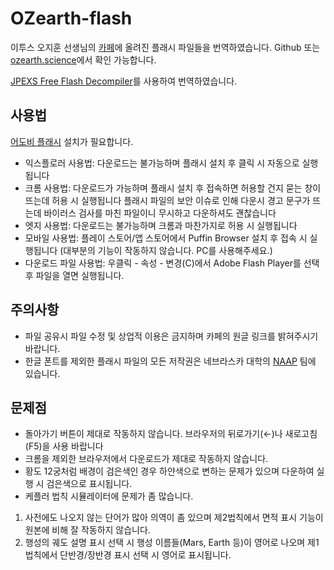 # OZearth-flash
이투스 오지훈 선생님의 [카페](https://cafe.naver.com/ozearth "카페")에 올려진 플래시 파일들을 번역하였습니다.
Github 또는 [ozearth.science](ozearth.science "ozearth.science")에서 확인 가능합니다.

[JPEXS Free Flash Decompiler](https://www.free-decompiler.com/flash/ "JPEXS Free Flash Decompiler")를 사용하여 번역하였습니다.

## 사용법
[어도비 플래시](https://get.adobe.com/kr/flashplayer "어도비 플래시") 설치가 필요합니다.
- 익스플로러 사용법: 다운로드는 불가능하며 플래시 설치 후 클릭 시 자동으로 실행됩니다
- 크롬 사용법: 다운로드가 가능하며 플래시 설치 후 접속하면 허용할 건지 묻는 창이 뜨는데 허용 시 실행됩니다
플래시 파일의 보안 이슈로 인해 다운시 경고 문구가 뜨는데 바이러스 검사를 마친 파일이니 무시하고 다운하셔도 괜찮습니다
- 엣지 사용법: 다운로드는 불가능하며 크롬과 마찬가지로 허용 시 실행됩니다
- 모바일 사용법: 플레이 스토어/앱 스토어에서 Puffin Browser 설치 후 접속 시 실행됩니다 (대부분의 기능이 작동하지 않습니다. PC를 사용해주세요.)
- 다운로드 파일 사용법: 우클릭 - 속성 - 변경(C)에서 Adobe Flash Player를 선택 후 파일을 열면 실행됩니다.

## 주의사항
- 파일 공유시 파일 수정 및 상업적 이용은 금지하며 카페의 원글 링크를 밝혀주시기 바랍니다.
- 한글 폰트를 제외한 플래시 파일의 모든 저작권은 네브라스카 대학의 [NAAP](https://astro.unl.edu/naap/ "NAAP") 팀에 있습니다.

## 문제점
- 돌아가기 버튼이 제대로 작동하지 않습니다. 브라우저의 뒤로가기(←)나 새로고침(F5)을 사용 바랍니다
- 크롬을 제외한 브라우저에서 다운로드가 제대로 작동하지 않습니다.
- 황도 12궁처럼 배경이 검은색인 경우 하얀색으로 변하는 문제가 있으며 다운하여 실행 시 검은색으로 표시됩니다.
- 케플러 법칙 시뮬레이터에 문제가 좀 많습니다.
1. 사전에도 나오지 않는 단어가 많아 의역이 좀 있으며 제2법칙에서 면적 표시 기능이 원본에 비해 잘 작동하지 않습니다.
1. 행성의 궤도 설명 표시 선택 시 행성 이름들(Mars, Earth 등)이 영어로 나오며 제1법칙에서 단반경/장반경 표시 선택 시 영어로 표시됩니다.
